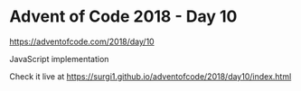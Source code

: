 # Advent of Code 2018 - Day 10

https://adventofcode.com/2018/day/10

JavaScript implementation

Check it live at https://surgi1.github.io/adventofcode/2018/day10/index.html